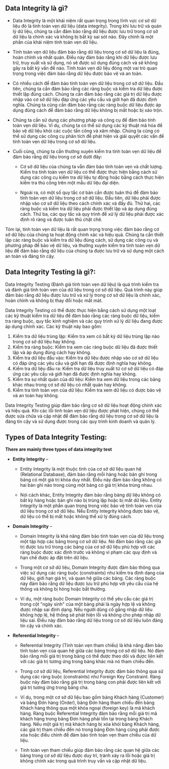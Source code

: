 ## Data Integrity là gì?

- Data Integrity là một khái niệm rất quan trọng trong lĩnh vực cơ sở dữ liệu đó là tính toàn vẹn dữ liệu (data integrity). Trong khi lưu trữ và quản lý dữ liệu, chúng ta cần đảm bảo rằng dữ liệu được lưu trữ trong cơ sở dữ liệu là chính xác và không bị bất kỳ sai sót nào. Đây chính là một phần của khái niệm tính toàn vẹn dữ liệu.

- Tính toàn vẹn dữ liệu đảm bảo rằng dữ liệu trong cơ sở dữ liệu là đúng, hoàn chỉnh và nhất quán. Điều này đảm bảo rằng khi dữ liệu được lưu trữ, truy xuất và sử dụng, nó sẽ được sử dụng đúng cách và sẽ không gây ra bất kỳ vấn đề nào. Tính toàn vẹn dữ liệu đóng một vai trò quan trọng trong việc đảm bảo rằng dữ liệu được bảo vệ và an toàn.

- Có nhiều cách để đảm bảo tính toàn vẹn dữ liệu trong cơ sở dữ liệu. Đầu tiên, chúng ta cần đảm bảo rằng các ràng buộc và kiểm tra dữ liệu được thiết lập đúng cách. Chúng ta cần đảm bảo rằng các giá trị dữ liệu được nhập vào cơ sở dữ liệu đáp ứng các yêu cầu và giới hạn đã được định nghĩa. Chúng ta cũng cần đảm bảo rằng các ràng buộc dữ liệu được áp dụng đúng cách để đảm bảo rằng dữ liệu không bị mất hoặc bị xáo trộn.

- Chúng ta cần sử dụng các phương pháp và công cụ để đảm bảo tính toàn vẹn dữ liệu. Ví dụ, chúng ta có thể sử dụng các kỹ thuật mã hóa để bảo vệ dữ liệu khỏi các cuộc tấn công và xâm nhập. Chúng ta cũng có thể sử dụng các công cụ phân tích để phát hiện và giải quyết các vấn đề tính toàn vẹn dữ liệu trong cơ sở dữ liệu.

- Cuối cùng, chúng ta cần thường xuyên kiểm tra tính toàn vẹn dữ liệu để đảm bảo rằng dữ liệu trong cơ sở dưới đây:

  - Cơ sở dữ liệu của chúng ta vẫn đảm bảo tính toàn vẹn và chất lượng. Kiểm tra tính toàn vẹn dữ liệu có thể được thực hiện bằng cách sử dụng các công cụ kiểm tra dữ liệu tự động hoặc bằng cách thực hiện kiểm tra thủ công trên một mẫu dữ liệu đại diện.

  - Ngoài ra, có một số quy tắc cơ bản cần được tuân thủ để đảm bảo tính toàn vẹn dữ liệu trong cơ sở dữ liệu. Đầu tiên, dữ liệu phải được nhập vào cơ sở dữ liệu theo cách chính xác và đầy đủ. Thứ hai, các ràng buộc và kiểm tra dữ liệu phải được thiết lập và áp dụng đúng cách. Thứ ba, các quy tắc và quy trình để xử lý dữ liệu phải được xác định rõ ràng và được tuân thủ chặt chẽ.

Tóm lại, tính toàn vẹn dữ liệu là rất quan trọng trong việc đảm bảo rằng cơ sở dữ liệu của chúng ta hoạt động chính xác và hiệu quả. Chúng ta cần thiết lập các ràng buộc và kiểm tra dữ liệu đúng cách, sử dụng các công cụ và phương pháp để bảo vệ dữ liệu, và thường xuyên kiểm tra tính toàn vẹn dữ liệu để đảm bảo rằng dữ liệu của chúng ta được lưu trữ và sử dụng một cách an toàn và đáng tin cậy.

## Data Integrity Testing là gì?:

Data Integrity Testing (Đánh giá tính toàn vẹn dữ liệu) là quá trình kiểm tra và đánh giá tính toàn vẹn của dữ liệu trong cơ sở dữ liệu. Quá trình này giúp đảm bảo rằng dữ liệu được lưu trữ và xử lý trong cơ sở dữ liệu là chính xác, hoàn chỉnh và không bị thay đổi hoặc mất mát.

Data Integrity Testing có thể được thực hiện bằng cách sử dụng một loạt các kỹ thuật kiểm tra dữ liệu để đảm bảo rằng các ràng buộc dữ liệu, kiểm tra ràng buộc, quy tắc kinh nghiệm và các quy trình xử lý dữ liệu đang được áp dụng chính xác. Các kỹ thuật này bao gồm:

1. Kiểm tra dữ liệu trùng lặp: Kiểm tra xem có bất kỳ dữ liệu trùng lặp nào trong cơ sở dữ liệu hay không.
1. Kiểm tra ràng buộc: Kiểm tra xem các ràng buộc dữ liệu đã được thiết lập và áp dụng đúng cách hay không.
1. Kiểm tra dữ liệu đầu vào: Kiểm tra dữ liệu được nhập vào cơ sở dữ liệu có đáp ứng các yêu cầu và giới hạn đã được định nghĩa hay không.
1. Kiểm tra dữ liệu đầu ra: Kiểm tra dữ liệu truy xuất từ cơ sở dữ liệu có đáp ứng các yêu cầu và giới hạn đã được định nghĩa hay không.
1. Kiểm tra sự nhất quán của dữ liệu: Kiểm tra xem dữ liệu trong các bảng khác nhau trong cơ sở dữ liệu có nhất quán hay không.
1. Kiểm tra tính toàn vẹn của dữ liệu: Kiểm tra xem dữ liệu có được bảo vệ và an toàn hay không.

Data Integrity Testing giúp đảm bảo rằng cơ sở dữ liệu hoạt động chính xác và hiệu quả. Khi các lỗi tính toàn vẹn dữ liệu được phát hiện, chúng có thể được sửa chữa và cập nhật để đảm bảo rằng dữ liệu trong cơ sở dữ liệu là đáng tin cậy và sử dụng được trong các quy trình kinh doanh và quản lý.

## Types of Data Integrity Testing:

**There are mainly three types of data integrity test**

- **Entity Integrity** –

  - Entity Integrity là một thuộc tính của cơ sở dữ liệu quan hệ (Relational Database), đảm bảo rằng mỗi hàng hoặc bản ghi trong bảng có một giá trị khóa duy nhất. Điều này đảm bảo rằng không có hai bản ghi nào trong cùng một bảng có giá trị khóa trùng nhau.

  - Nói cách khác, Entity Integrity đảm bảo rằng bảng dữ liệu không có bất kỳ hàng hoặc bản ghi nào bị trùng lặp hoặc bị mất dữ liệu. Entity Integrity là một phần quan trọng trong việc bảo vệ tính toàn vẹn của dữ liệu trong cơ sở dữ liệu. Nếu Entity Integrity không được bảo vệ, dữ liệu có thể bị mất hoặc không thể xử lý đúng cách.

- **Domain Integrity** –

  - Domain Integrity là khả năng đảm bảo tính toàn vẹn của dữ liệu trong một tập hợp các bảng trong cơ sở dữ liệu. Nó đảm bảo rằng các giá trị được lưu trữ trong các bảng của cơ sở dữ liệu phù hợp với các ràng buộc được xác định trước và không vi phạm các quy định và hạn chế được áp đặt trên dữ liệu.

  - Trong một cơ sở dữ liệu, Domain Integrity được đảm bảo thông qua việc sử dụng các ràng buộc (constraints) như kiểm tra định dạng của dữ liệu, giới hạn giá trị, và quan hệ giữa các bảng. Các ràng buộc này đảm bảo rằng dữ liệu được lưu trữ phù hợp với yêu cầu của hệ thống và không bị hỏng hoặc bất thường.

  - Ví dụ, một ràng buộc Domain Integrity có thể yêu cầu các giá trị trong cột "ngày sinh" của một bảng phải là ngày hợp lệ và không được nhập sai định dạng. Nếu người dùng cố gắng nhập dữ liệu không hợp lệ, hệ thống sẽ phát hiện lỗi và không cho phép nhập dữ liệu sai. Điều này đảm bảo rằng dữ liệu trong cơ sở dữ liệu luôn đáng tin cậy và chính xác.

- **Referential Integrity** –

  - Referential Integrity (Tính toàn vẹn tham chiếu) là khả năng đảm bảo tính toàn vẹn của quan hệ giữa các bảng trong cơ sở dữ liệu. Nó đảm bảo rằng mỗi giá trị trong bảng có thể được theo dõi và được liên kết với các giá trị tương ứng trong bảng khác mà nó tham chiếu đến.

  - Trong cơ sở dữ liệu, Referential Integrity được đảm bảo thông qua sử dụng các ràng buộc (constraints) như Foreign Key Constraint. Ràng buộc này đảm bảo rằng giá trị trong bảng con phải được liên kết với giá trị tương ứng trong bảng cha.

  - Ví dụ, trong một cơ sở dữ liệu bao gồm bảng Khách hàng (Customer) và bảng Đơn hàng (Order), bảng Đơn hàng tham chiếu đến bảng Khách hàng thông qua một khóa ngoại (foreign key) là mã khách hàng. Ràng buộc Referential Integrity đảm bảo rằng mỗi giá trị mã khách hàng trong bảng Đơn hàng phải tồn tại trong bảng Khách hàng. Nếu một giá trị mã khách hàng bị xóa khỏi bảng Khách hàng, các giá trị tham chiếu đến nó trong bảng Đơn hàng cũng phải được xóa hoặc điều chỉnh để đảm bảo tính toàn vẹn tham chiếu của dữ liệu.

  - Tính toàn vẹn tham chiếu giúp đảm bảo rằng các quan hệ giữa các bảng trong cơ sở dữ liệu được duy trì, tránh xảy ra lỗi hoặc giá trị không chính xác trong quá trình truy vấn và cập nhật dữ liệu.
